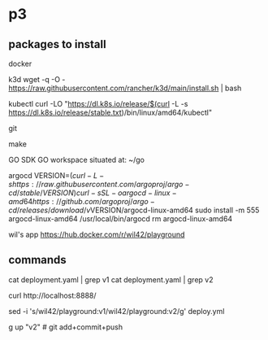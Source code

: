 # p3

## packages to install

docker

k3d
wget -q -O - https://raw.githubusercontent.com/rancher/k3d/main/install.sh | bash


kubectl
curl -LO "https://dl.k8s.io/release/$(curl -L -s https://dl.k8s.io/release/stable.txt)/bin/linux/amd64/kubectl"



git

make

GO SDK
	GO workspace situated at: ~/go


argocd
VERSION=$(curl -L -s https://raw.githubusercontent.com/argoproj/argo-cd/stable/VERSION)
curl -sSL -o argocd-linux-amd64 https://github.com/argoproj/argo-cd/releases/download/v$VERSION/argocd-linux-amd64
sudo install -m 555 argocd-linux-amd64 /usr/local/bin/argocd
rm argocd-linux-amd64




wil's app
https://hub.docker.com/r/wil42/playground


## commands

cat deployment.yaml | grep v1
cat deployment.yaml | grep v2

curl http://localhost:8888/

sed -i 's/wil42\/playground\:v1/wil42\/playground\:v2/g' deploy.yml

g up "v2" # git add+commit+push

